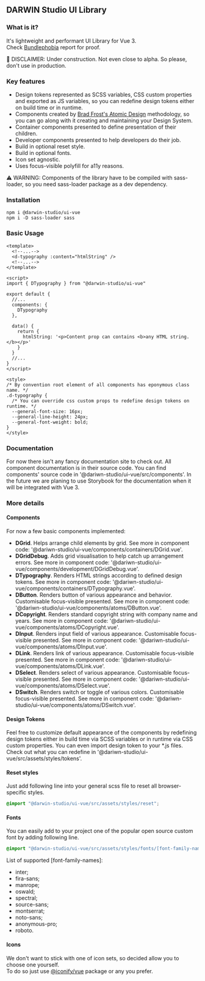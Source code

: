 ## DARWIN Studio UI Library

### What is it?
It's lightweight and performant UI Library for Vue 3.  
Check [Bundlephobia](https://bundlephobia.com/result?p=@darwin-studio/ui-vue) report for proof.

🚧 DISCLAIMER: Under construction. Not even close to alpha. So please, don't use in production.

### Key features
- Design tokens represented as SCSS variables, CSS custom properties and exported as JS variables, so you can redefine design tokens either on build time or in runtime.  
- Components created by [Brad Frost's Atomic Design](https://atomicdesign.bradfrost.com/) methodology, so you can go along with it creating and maintaining your Design System.  
- Container components presented to define presentation of their children.  
- Developer components presented to help developers do their job.
- Build in optional reset style.
- Build in optional fonts.
- Icon set agnostic.
- Uses focus-visible polyfill for a11y reasons.

⚠ WARNING: Components of the library have to be compiled with sass-loader, so you need sass-loader package as a dev dependency. 

### Installation
```shell script
npm i @darwin-studio/ui-vue
npm i -D sass-loader sass
```  

### Basic Usage
```vue
<template>
  <!--...-->
  <d-typography :content="htmlString" />
  <!--...-->
</template>

<script>
import { DTypography } from "@darwin-studio/ui-vue"

export default {
  //...
  components: {
    DTypography
  },

  data() {
    return {
      htmlString: '<p>Content prop can contains <b>any HTML string.</b></p>'
    }
  }
  //...
}
</script>

<style>
/* By convention root element of all components has eponymous class name. */
.d-typography {
  /* You can override css custom props to redefine design tokens on runtime. */
  --general-font-size: 16px;
  --general-line-height: 24px;
  --general-font-weight: bold;
}
</style>
```   

### Documentation

For now there isn't any fancy documentation site to check out. 
All component documentation is in their source code. You can find components' source code in '@dariwn-studio/ui-vue/src/components'. 
In the future we are planing to use Storybook for the documentation when it will be integrated with Vue 3.

### More details  

#### Components

For now a few basic components implemented: 
* **DGrid**. Helps arrange child elements by grid. 
See more in component code: '@dariwn-studio/ui-vue/components/containers/DGrid.vue'.
* **DGridDebug**. Adds grid visualisation to help catch up arrangement errors. 
See more in component code: '@dariwn-studio/ui-vue/components/development/DGridDebug.vue'.
* **DTypography**. Renders HTML strings according to defined design tokens. 
See more in component code: '@dariwn-studio/ui-vue/components/containers/DTypography.vue'.
* **DButton**. Renders button of various appearance and behavior. 
Customisable focus-visible presented. See more in component code: '@dariwn-studio/ui-vue/components/atoms/DButton.vue'.
* **DCopyright**. Renders standard copyright string with company name and years. 
See more in component code: '@dariwn-studio/ui-vue/components/atoms/DCopyright.vue'.
* **DInput**. Renders input field of various appearance. 
Customisable focus-visible presented. See more in component code: '@dariwn-studio/ui-vue/components/atoms/DInput.vue'.
* **DLink**. Renders link of various appearance. 
Customisable focus-visible presented. See more in component code: '@dariwn-studio/ui-vue/components/atoms/DLink.vue'.
* **DSelect**. Renders select of various appearance. 
Customisable focus-visible presented. See more in component code: '@dariwn-studio/ui-vue/components/atoms/DSelect.vue'.
* **DSwitch**. Renders switch or toggle of various colors. 
Customisable focus-visible presented. See more in component code: '@dariwn-studio/ui-vue/components/atoms/DSwitch.vue'.

#### Design Tokens  

Feel free to customize default appearance of the components by 
redefining design tokens either in build time via SCSS variables or 
in runtime via CSS custom properties. 
You can even import design token to your *.js files. 
Check out what you can redefine in '@dariwn-studio/ui-vue/src/assets/styles/tokens'.

#### Reset styles  

Just add following line into your general scss file to reset all browser-specific styles.
```scss
@import "@darwin-studio/ui-vue/src/assets/styles/reset";
```

#### Fonts  

You can easily add to your project one of the popular open source custom font by adding following line. 
```scss
@import "@darwin-studio/ui-vue/src/assets/styles/fonts/[font-family-name]";
```
List of supported [font-family-names]:  
- inter;
- fira-sans;
- manrope;
- oswald;
- spectral;
- source-sans;
- montserrat;
- noto-sans;
- anonymous-pro;
- roboto.

#### Icons  

We don't want to stick with one of icon sets, so decided allow you to choose one yourself.  
To do so just use [@iconify/vue](https://docs.iconify.design/implementations/vue/) package or any you prefer.

